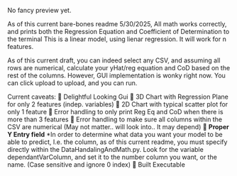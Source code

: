 No fancy preview yet.

As of this current bare-bones readme 5/30/2025,
All math works correctly, and prints both the Regression Equation and Coefficient of Determination to the terminal
This is a linear model, using lienar regression. It will work for n features.

As of this current draft, you can indeed select any CSV, and assuming all rows are numerical, calculate your yHat/reg equation and CoD based on the rest of the columns.
However, GUI implementation is wonky right now. You can click upload to upload, and you can run.

Current caveats:
🚫 Delightful Looking Gui
🚫 3D Chart with Regression Plane for only 2 features (indep. variables)
🚫 2D Chart with typical scatter plot for only 1 feature
🚫 Error handling to only print Reg Eq and CoD when there is more than 3 features
🚫 Error handling to make sure all columns within the CSV are numerical (May not matter.. will look into.. It may depend)
🚫 **Proper Y Entry field** *In order to determine what data you want your model to be able to predict, I.e. the column, as of this current readme, you must specify directly
within the DataHandalingAndMath.py. Look for the variable dependantVarColumn, and set it to the number column you want, or the name. (Case sensitive and ignore 0 index)
🚫 Built Executable


